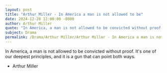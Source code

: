 ```yaml
---
layout: post
title: "Arthur Miller - In America a man is not allowed to be"
date: 2024-12-28 12:00:00 -0000
author: Arthur Miller
quote: "In America, a man is not allowed to be convicted without proof. It's one of our deepest principles, and it is a gun that can point both ways."
subject: Drama
permalink: /Drama/Arthur Miller/Arthur Miller - In America a man is not allowed to be
---
```


In America, a man is not allowed to be convicted without proof. It's one of our deepest principles, and it is a gun that can point both ways.

- Arthur Miller
